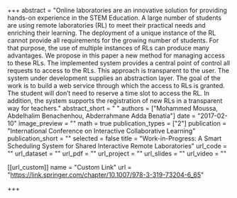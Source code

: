 +++
abstract = "Online laboratories are an innovative solution for providing hands-on experience in the STEM Education. A large number of students are using remote laboratories (RL) to meet their practical needs and enriching their learning. The deployment of a unique instance of the RL cannot provide all requirements for the growing number of students. For that purpose, the use of multiple instances of RLs can produce many advantages. We propose in this paper a new method for managing access to these RLs. The implemented system provides a central point of control all requests to access to the RLs. This approach is transparent to the user. The system under development supplies an abstraction layer. The goal of the work is to build a web service through which the access to RLs is granted. The student will don’t need to reserve a time slot to access the RL. In addition, the system supports the registration of new RLs in a transparent way for teachers."
abstract_short = " "
authors = ["Mohammed Moussa, Abdelhalim Benachenhou, Abderrahmane Adda Benatia"]
date = "2017-02-10"
image_preview = ""
math = true
publication_types = ["2"]
publication = "International Conference on Interactive Collaborative Learning"
publication_short = ""
selected = false
title = "Work-in-Progress: A Smart Scheduling System for Shared Interactive Remote Laboratories"
url_code = ""
url_dataset = ""
url_pdf = ""
url_project = ""
url_slides = ""
url_video = ""


[[url_custom]]
name = "Custom Link"
url = "https://link.springer.com/chapter/10.1007/978-3-319-73204-6_65"


+++
